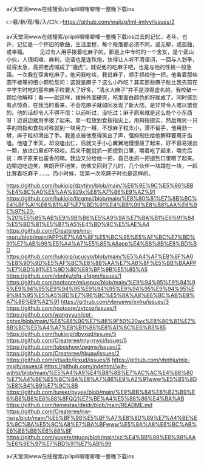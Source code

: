 а√天堂网www在线搜索/pilipili噼哩噼哩一整晚下载ios

👉最/新/观/看/入/口/👉https://github.com/wujizg/iml-imlvy/issues/2

а√天堂网www在线搜索/pilipili噼哩噼哩一整晚下载ios过去的记忆，老年，也许，记忆是一个怀旧的歌曲，生活里程，每个段落都必须不同，或无聊，或孤独，或幸福。
　　见过有人用手拨着吃麻子的。那是上中专时的一个舍友，是个武山小伙，人很叽喳、麻利，说话也是连珠炮，快得让人听不清语词，一回与人划拳，说得太急，竟把老虎喊成了“骚虎”。就说他的吃麻子吧，也是与他的性格一般急躁。一次我在宿舍吃麻子，他问我吃啥，我说麻子，顺手抓给他一把，他看着那些圆不棱等的细小颗粒反问：这就是麻子？这么小咋吃？其实那些麻子粒比我先前在中学生时吃的那些麻子粒要大了好多，“清水大麻子”并不是浪得虚名的。我咬破一颗给他解释：看——就这样，拨掉外面硬壳，吃里面白颜色的籽就成了。同时感到有点惊奇，在我当时看来，不会吃麻子就如同发现了新大陆，是非常令人难以置信的。他的话却令人不得不信：以前听过，没吃过；麻子原来就是这么些个小东西呀！边说边就用手拨了起来。拿一粒放到食指指尖上，用拇指摁实，然后用另一只手的拇指和食指对称就到一块用力一掰，不想麻子粒太小，滑不留手，他用劲一掰，麻子粒却滑出了手。我差点被他惹得笑出了声，强抑制住给他解释要用牙齿嗑。他嗑了半天，却没嗑出仁，后就又手小心翼翼地慢慢拨了起来，好不容易拨出一颗，放进口里却不经咬。后来干脆就抓一把摁到口里，嚼着吃了起来，嚼完后说：麻子原来也蛮香的嘛。我边又分给他一把，自己也抓一把摁到口里嚼了起来。边嚼边吃边笑，爽朗开怀地笑，仿佛又回到了儿时，几个伙伴一块蹲在一块，一起比赛着吃麻子……。而小时候，我第一次吃麻子时也是这样的。


https://github.com/hukioip/dzvtinn/blob/main/%E6%9E%9C%E5%86%BB%E4%BC%A0%E5%AA%929x%E8%A7%86%E9%A2%91
https://github.com/hukioip/tjcqmsi/blob/main/%E8%80%81%E7%8B%BC%E4%BF%A1%E6%81%AF%E7%BD%91%E4%BB%99%E8%B8%AA%E6%9E%97%20-%20%E5%85%AB%E9%9B%B6%E5%A9%9A%E7%BA%B1%E6%91%84%E5%BD%B1%E5%B7%A5%E4%BD%9C%E5%AE%A4
https://github.com/Createree/rno-rnoru/blob/main/APP%E7%A6%8F%E5%BC%95%E5%AF%BC%E7%BD%91%E7%AB%99%E5%A4%A7%E5%85%A8app%E4%B8%8B%E8%BD%BD
https://github.com/hukioip/ucucyo/blob/main/%E5%A4%A7%E8%8F%A0%E8%90%9D%E5%AF%BC%E8%88%AA%E7%A6%8F%E5%BB%BAAPP%E7%BD%91%E5%9D%80%E8%BF%9B%E5%85%A5
https://github.com/vbnhju/sfq-sfqpm/issues/1
https://github.com/rootoore/mluspux/blob/main/%E9%94%95%E9%94%95%E9%94%95%E9%94%95%E9%94%95%E9%94%95%E9%94%95%E9%94%95%E5%A5%BD%E7%96%BC%E5%8A%A8%E6%BC%AB%E8%A7%86%E9%A2%91
https://github.com/vbnuews/xvlru/issues/3
https://github.com/rootoore/zvtcoz/issues/1
https://github.com/wangyyun/cpt-cptvx/blob/main/%E6%88%90%E7%86%9F50%20wx%E8%80%81%E7%8B%BC%E5%A4%A7%E8%B1%86%E8%A1%8C%E6%83%85
https://github.com/hukioip/dbvxqd/issues/5
https://github.com/Createree/rny-rnycj/issues/5
https://github.com/tuboshow/zegms/issues/2
https://github.com/Createree/hkuau/issues/2
https://github.com/vtsade/jirxud/issues/6
https://github.com/vbnhju/mjx-mjxjh/issues/4
https://github.com/indehtml/wjh-wjhtq/blob/main/%E5%A4%A9%E4%B8%8B%E7%AC%AC%E4%B8%80%E7%A4%BE%E5%8C%BA%E8%A7%86%E9%A2%91www%E5%85%8D%E8%B4%B9%E7%9C%8B
https://github.com/tureer/pyyee/blob/main/%E9%BB%84%E6%B2%B9%E6%B8%B8%E6%88%8FQQ%E7%BE%A4%E5%88%86%E4%BA%AB
https://github.com/temestas/deidr/blob/main/README.md
https://github.com/Createree/riw-riwjs/blob/main/%E5%BF%98%E5%BF%A7%E8%8D%89%E7%A4%BE%E5%8C%BA%E5%9C%A8%E7%BA%BFwww%E5%8A%A8%E6%BC%AB%E6%B8%B8%E6%88%8F
https://github.com/yuyete/ntucq/blob/main/xzl%E4%BB%99%E8%B8%AA%E6%9E%97%E7%BD%91%E7%AB%99

а√天堂网www在线搜索/pilipili噼哩噼哩一整晚下载ios
